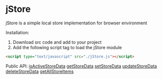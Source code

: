 # jStore

jStore is a simple local store implementation for browser environment

Installation:

1. Download src code and add to your project
2. Add the following script tag to load the jStore module
```html
<script type="text/javascript" src="./jStore.js"></script>
```

Public API:
[isActiveStoreData](jStore.js#L96)
[getStoreData](jStore.js#L119)
[setStoreData](jStore.js#L137)
[updateStoreData](jStore.js#L149)
[deleteStoreData](jStore.js#L161)
[getAllStoreItems](jStore.js#L179)



